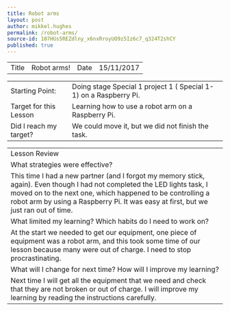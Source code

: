 ```yaml
---
title: Robot arms
layout: post
author: mikkel.hughes
permalink: /robot-arms/
source-id: 107HUs5REZdlny_x6nxRroyUO9z5Iz6c7_q324T2shCY
published: true
---
```

<table>
  <tr>
    <td>Title</td>
    <td>Robot arms!</td>
    <td>    Date</td>
    <td>15/11/2017</td>
  </tr>
</table>


<table>
  <tr>
    <td>Starting Point:</td>
    <td>Doing stage Special 1 project 1 ( Special 1-1) on a Raspberry Pi.</td>
  </tr>
  <tr>
    <td>Target for this Lesson</td>
    <td>Learning how to use a robot arm on a Raspberry Pi.</td>
  </tr>
  <tr>
    <td>Did I reach my target? </td>
    <td>We could move it, but we did not finish the task.</td>
  </tr>
</table>


<table>
  <tr>
    <td>Lesson Review</td>
  </tr>
  <tr>
    <td>What strategies were effective?</td>
  </tr>
  <tr>
    <td>This time I had a new partner (and I forgot my memory stick, again). Even though I had not completed the LED lights task, I moved on to the next one, which happened to be controlling a robot arm by using a Raspberry Pi. It was easy at first, but we just ran out of time.</td>
  </tr>
  <tr>
    <td>What limited my learning? Which habits do I need to work on?</td>
  </tr>
  <tr>
    <td>At the start we needed to get our equipment, one piece of equipment was a robot arm, and this took some time of our lesson because many were out of charge. I need to stop procrastinating.</td>
  </tr>
  <tr>
    <td>What will I change for next time? How will I improve my learning?</td>
  </tr>
  <tr>
    <td>Next time I will get all the equipment that we need and check that they are not broken or out of charge. I will improve my learning by reading the instructions carefully.</td>
  </tr>
</table>



